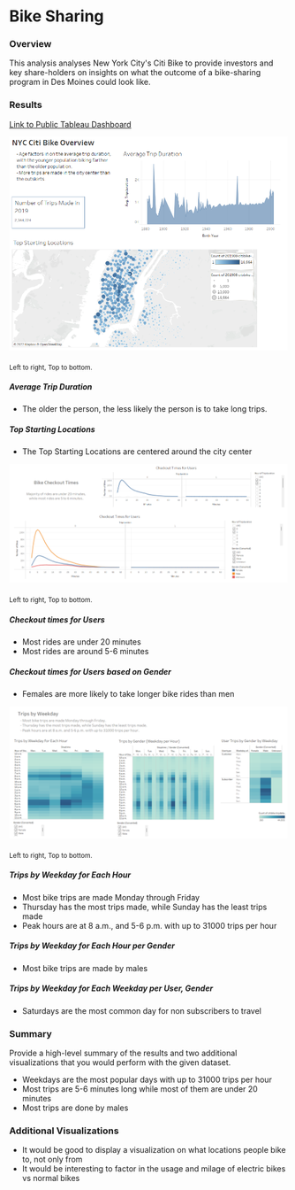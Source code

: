 # Bike Sharing

### Overview
This analysis analyses New York City's Citi Bike to provide investors and key share-holders on insights on what the outcome of a bike-sharing program in Des Moines could look like.


### Results


[Link to Public Tableau Dashboard](https://public.tableau.com/app/profile/daniel.mast/viz/Book2_16650920310460/NewYorkCityCitiBikeOverview?publish=yes "link to dashboard")

![Overview Image](images/Overview.png)

<sub>Left to right, Top to bottom.</sub>

##### Average Trip Duration
- The older the person, the less likely the person is to take long trips.

##### Top Starting Locations
- The Top Starting Locations are centered around the city center

![Overview Image](images/Bike_Checkout_Statistics.png)

<sub>Left to right, Top to bottom.</sub>

##### Checkout times for Users
- Most rides are under 20 minutes
- Most rides are around 5-6 minutes

##### Checkout times for Users based on Gender
- Females are more likely to take longer bike rides than men

![Overview Image](images/Trips_By_Weekday.png)

<sub>Left to right, Top to bottom.</sub>

##### Trips by Weekday for Each Hour
- Most bike trips are made Monday through Friday
- Thursday has the most trips made, while Sunday has the least trips made
- Peak hours are at 8 a.m., and 5-6 p.m. with up to 31000 trips per hour

##### Trips by Weekday for Each Hour per Gender
- Most bike trips are made by males

##### Trips by Weekday for Each Weekday per User, Gender
- Saturdays are the most common day for non subscribers to travel

### Summary
Provide a high-level summary of the results and two additional visualizations that you would perform with the given dataset.
- Weekdays are the most popular days with up to 31000 trips per hour
- Most trips are 5-6 minutes long while most of them are under 20 minutes
- Most trips are done by males

### Additional Visualizations
- It would be good to display a visualization on what locations people bike to, not only from
- It would be interesting to factor in the usage and milage of electric bikes vs normal bikes
